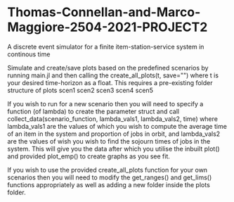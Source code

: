 # Thomas-Connellan-and-Marco-Maggiore-2504-2021-PROJECT2

A discrete event simulator for a finite item-station-service system in continous time

Simulate and create/save plots based on the predefined scenarios by running main.jl and then calling the create_all_plots(t, save="") where t is your
desired time-horizon as a float. This requires a pre-existing folder structure of
plots
    scen1
    scen2
    scen3
    scen4
    scen5

If you wish to run for a new scenario then you will need to specify a function (of lambda) to create the parameter struct
and call collect_data(scenario_function, lambda_vals1, lambda_vals2, time) where lambda_vals1 are the values of which you wish
to compute the average time of an item in the system and proportion of jobs in orbit, and lambda_vals2 are the values of wish you wish to 
find the sojourn times of jobs in the system. This will give you the data after which you utilise the inbuilt plot() and provided plot_emp()
to create graphs as you see fit.

If you wish to use the provided create_all_plots function for your own scenarios then you will need to modify the get_ranges() and get_lims()
functions appropriately as well as adding a new folder inside the plots folder.